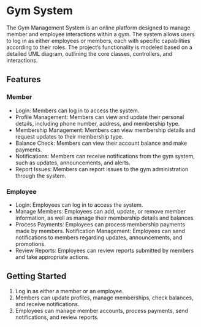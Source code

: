 # Gym System
The Gym Management System is an online platform designed to manage member and employee interactions within a gym. The system allows users to log in as either employees or members, each with specific capabilities according to their roles. The project’s functionality is modeled based on a detailed UML diagram, outlining the core classes, controllers, and interactions.

## Features
### Member
- Login: Members can log in to access the system.
- Profile Management: Members can view and update their personal details, including phone number, address, and membership type.
- Membership Management: Members can view membership details and request updates to their membership type.
- Balance Check: Members can view their account balance and make payments.
- Notifications: Members can receive notifications from the gym system, such as updates, announcements, and alerts.
- Report Issues: Members can report issues to the gym administration through the system.

### Employee
- Login: Employees can log in to access the system.
- Manage Members: Employees can add, update, or remove member information, as well as manage their membership details and balances.
- Process Payments: Employees can process membership payments made by members.
Notification Management: Employees can send notifications to members regarding updates, announcements, and promotions.
- Review Reports: Employees can review reports submitted by members and take appropriate actions.

## Getting Started
1. Log in as either a member or an employee.
2. Members can update profiles, manage memberships, check balances, and receive notifications.
3. Employees can manage member accounts, process payments, send notifications, and review reports.
